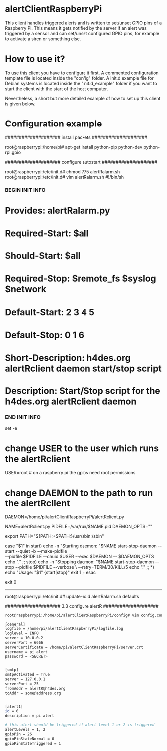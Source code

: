 alertClientRaspberryPi
======

This client handles triggered alerts and is written to set/unset GPIO pins of a Raspberry Pi. This means it gets notified by the server if an alert was triggered by a sensor and can set/unset configured GPIO pins, for example to activate a siren or something else.


How to use it?
======

To use this client you have to configure it first. A commented configuration template file is located inside the "config" folder. A init.d example file for Debian systems is located inside the "init.d_example" folder if you want to start the client with the start of the host computer.

Nevertheless, a short but more detailed example of how to set up this client is given below.


Configuration example
======

#################### install packets ####################

root@raspberrypi:/home/pi# apt-get install python-pip python-dev python-rpi.gpio

#################### configure autostart ####################

root@raspberrypi:/etc/init.d# chmod 775 alertRalarm.sh 
root@raspberrypi:/etc/init.d# vim alertRalarm.sh 
#!/bin/sh
### BEGIN INIT INFO
# Provides:          alertRalarm.py
# Required-Start:    $all
# Should-Start:      $all
# Required-Stop:     $remote_fs $syslog $network
# Default-Start:     2 3 4 5
# Default-Stop:      0 1 6
# Short-Description: h4des.org alertRclient daemon start/stop script
# Description:       Start/Stop script for the h4des.org alertRclient daemon
### END INIT INFO

set -e

# change USER to the user which runs the alertRclient
USER=root # on a raspberry pi the gpios need root permissions
# change DAEMON to the path to run the alertRclient
DAEMON=/home/pi/alertClientRaspberryPi/alertRclient.py

NAME=alertRclient.py
PIDFILE=/var/run/$NAME.pid
DAEMON_OPTS=""

export PATH="${PATH:+$PATH:}/usr/sbin:/sbin"

case "$1" in
        start)
                echo -n "Starting daemon: "$NAME
                start-stop-daemon --start --quiet -b --make-pidfile \
                        --pidfile $PIDFILE --chuid $USER --exec $DAEMON -- $DAEMON_OPTS
                echo "."
        ;;
        stop)
                echo -n "Stopping daemon: "$NAME
                start-stop-daemon --stop --pidfile $PIDFILE --verbose \
                        --retry=TERM/30/KILL/5
                echo "."
        ;;
        *)
                echo "Usage: "$1" {start|stop}"
                exit 1
        ;;
esac

exit 0

---

root@raspberrypi:/etc/init.d# update-rc.d alertRalarm.sh defaults

#################### 3.3 configure alertR ####################

```bash
root@raspberrypi:/home/pi/alertClientRaspberryPi/config# vim config.conf

[general]
logfile = /home/pi/alertClientRaspberryPi/logfile.log
loglevel = INFO
server = 10.0.0.2
serverPort = 6666
serverCertificate = /home/pi/alertClientRaspberryPi/server.crt
username = pi_alert
password = <SECRET>


[smtp]
smtpActivated = True
server = 127.0.0.1
serverPort = 25
fromAddr = alertR@h4des.org
toAddr = some@address.org


[alert1]
id = 0
description = pi alert

# this alert should be triggered if alert level 1 or 2 is triggered
alertLevels = 1, 2
gpioPin = 26
gpioPinStateNormal = 0
gpioPinStateTriggered = 1
```